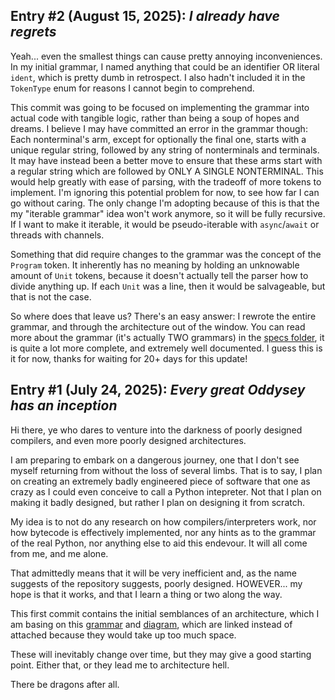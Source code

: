 ## Entry #2 (August 15, 2025): *I already have regrets*

Yeah... even the smallest things can cause pretty annoying inconveniences. In my initial grammar, I named anything that could be an identifier OR literal `ident`, which is pretty dumb in retrospect. I also hadn't included it in the `TokenType` enum for reasons I cannot begin to comprehend.

This commit was going to be focused on implementing the grammar into actual code with tangible logic, rather than being a soup of hopes and dreams. I believe I may have committed an error in the grammar though: Each nonterminal's arm, except for optionally the final one, starts with a unique regular string, followed by any string of nonterminals and terminals. It may have instead been a better move to ensure that these arms start with a regular string which are followed by ONLY A SINGLE NONTERMINAL. This would help greatly with ease of parsing, with the tradeoff of more tokens to implement. I'm ignoring this potential problem for now, to see how far I can go without caring. The only change I'm adopting because of this is that the my "iterable grammar" idea won't work anymore, so it will be fully recursive. If I want to make it iterable, it would be pseudo-iterable with `async`/`await` or threads with channels.

Something that did require changes to the grammar was the concept of the `Program` token. It inherently has no meaning by holding an unknowable amount of `Unit` tokens, because it doesn't actually tell the parser how to divide anything up. If each `Unit` was a line, then it would be salvageable, but that is not the case.

So where does that leave us? There's an easy answer: I rewrote the entire grammar, and through the architecture out of the window. You can read more about the grammar (it's actually TWO grammars) in the [specs folder](https://github.com/philipostr/PDP/blob/main/specs), it is quite a lot more complete, and extremely well documented. I guess this is it for now, thanks for waiting for 20+ days for this update!

## Entry #1 (July 24, 2025): *Every great Oddysey has an inception*

Hi there, ye who dares to venture into the darkness of poorly designed compilers, and even more poorly designed architectures.

I am preparing to embark on a dangerous journey, one that I don't see myself returning from without the loss of several limbs. That is to say, I plan on creating an extremely badly engineered piece of software that one as crazy as I could even conceive to call a Python intepreter. Not that I plan on making it badly designed, but rather I plan on designing it from scratch.

My idea is to not do any research on how compilers/interpreters work, nor how bytecode is effectively implemented, nor any hints as to the grammar of the real Python, nor anything else to aid this endevour. It will all come from me, and me alone.

That admittedly means that it will be very inefficient and, as the name suggests of the repository suggests, poorly designed. HOWEVER... my hope is that it works, and that I learn a thing or two along the way.

This first commit contains the initial semblances of an architecture, which I am basing on this [grammar](https://github.com/philipostr/PDP/blob/main/media/grammar_01.png) and [diagram](https://github.com/philipostr/PDP/blob/main/media/architecture_01.png), which are linked instead of attached because they would take up too much space.

These will inevitably change over time, but they may give a good starting point. Either that, or they lead me to architecture hell. 

There be dragons after all.
